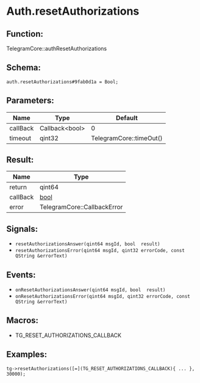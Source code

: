 # Auth.resetAuthorizations

## Function:

TelegramCore::authResetAuthorizations

## Schema:

`auth.resetAuthorizations#9fab0d1a = Bool;`
## Parameters:

|Name|Type|Default|
|----|----|-------|
|callBack|Callback<bool\>|0|
|timeout|qint32|TelegramCore::timeOut()|

## Result:

|Name|Type|
|----|----|
|return|qint64|
|callBack|[bool](../../types/bool.md)|
|error|TelegramCore::CallbackError|

## Signals:

* `resetAuthorizationsAnswer(qint64 msgId, bool  result)`
* `resetAuthorizationsError(qint64 msgId, qint32 errorCode, const QString &errorText)`

## Events:

* `onResetAuthorizationsAnswer(qint64 msgId, bool  result)`
* `onResetAuthorizationsError(qint64 msgId, qint32 errorCode, const QString &errorText)`

## Macros:

* TG_RESET_AUTHORIZATIONS_CALLBACK

## Examples:

`tg->resetAuthorizations([=](TG_RESET_AUTHORIZATIONS_CALLBACK){
    ...
}, 30000);`
